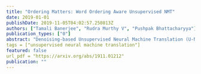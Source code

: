 ```yaml
---
title: "Ordering Matters: Word Ordering Aware Unsupervised NMT"
date: 2019-01-01
publishDate: 2019-11-05T04:02:57.250813Z
authors: ["Tamali Banerjee", "Rudra Murthy V", "Pushpak Bhattacharyya"]
publication_types: ["0"]
abstract: "Denoising-based Unsupervised Neural Machine Translation (U-NMT) models typically employ denoising strategy at the encoder module to prevent the model from memorizing the input source sentence. Specifically, given an input sentence of length n, the model applies n/2 random swaps between consecutive words and trains the denoising-based U-NMT model. Though effective, applying denoising strategy on every sentence in the training data leads to uncertainty in the model thereby, limiting the benefits from the denoising-based U-NMT model. In this paper, we propose a simple fine-tuning strategy where we fine-tune the trained denoising-based U-NMT system without the denoising strategy. The input sentences are presented as is i.e., without any shuffling noise added. We observe significant improvements in translation performance on many language pairs from our fine-tuning strategy. Our analysis reveals that our proposed models lead to increase in higher n-gram BLEU score compared to the denoising U-NMT modelsa."
tags = ["unsupervised neural machine translation"]
featured: false
url_pdf = "https://arxiv.org/abs/1911.01212"
publication: ""
---
```


